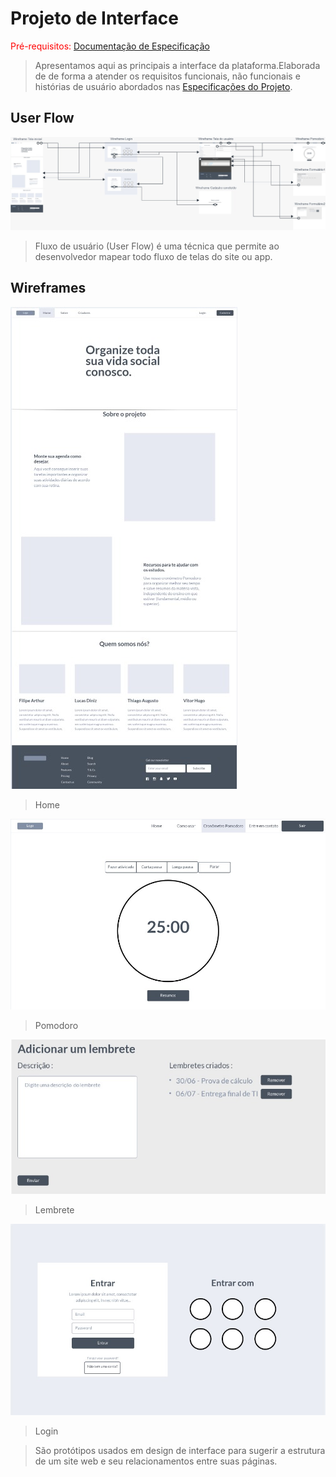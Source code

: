 # Projeto de Interface

<span style="color:red">Pré-requisitos: <a href="2-Especificação.md"> Documentação de Especificação</a></span>

> Apresentamos aqui as principais a interface da plataforma.Elaborada de
> de forma a atender os requisitos funcionais, não funcionais e histórias
> de usuário abordados nas [Especificações do Projeto](2-Especificação.md).

## User Flow

![UserFlow](images/userflow.jpeg)

> Fluxo de usuário (User Flow) é uma técnica que permite ao desenvolvedor
> mapear todo fluxo de telas do site ou app.

## Wireframes

![Wireframe](images/Home.jpeg)

> Home

![Wireframe](images/Pomodoro.jpeg)

> Pomodoro

![Wireframe](images/lembrete.jpeg)

> Lembrete

![Wireframe](images/Login.jpeg)

> Login

> São protótipos usados em design de interface para sugerir a
> estrutura de um site web e seu relacionamentos entre suas
> páginas.
